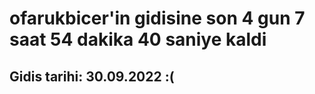 # ofarukbicer'in gidisine son 4 gun 7 saat 54 dakika 40 saniye kaldi

## Gidis tarihi: 30.09.2022 :(